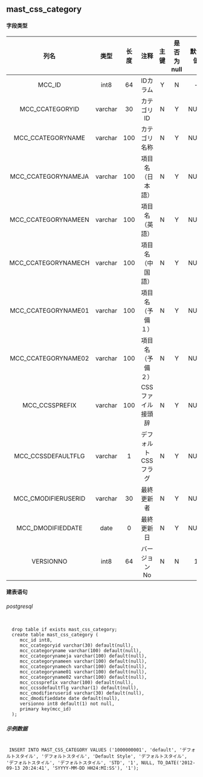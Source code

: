 ## mast_css_category

#### 字段类型

列名|类型|长度|注释|主键|是否为null|默认值
:---:|:---:|:---:|:---:|:---:|:---:|:---:
MCC_ID|int8|64|IDカラム|Y|N|-
MCC_CCATEGORYID|varchar|30|カテゴリID|N|Y|NULL
MCC_CCATEGORYNAME|varchar|100|カテゴリ名称|N|Y|NULL
MCC_CCATEGORYNAMEJA|varchar|100|項目名（日本語）|N|Y|NULL
MCC_CCATEGORYNAMEEN|varchar|100|項目名（英語）|N|Y|NULL
MCC_CCATEGORYNAMECH|varchar|100|項目名（中国語）|N|Y|NULL
MCC_CCATEGORYNAME01|varchar|100|項目名（予備１）|N|Y|NULL
MCC_CCATEGORYNAME02|varchar|100|項目名（予備２）|N|Y|NULL
MCC_CCSSPREFIX|varchar|100|CSSファイル接頭辞|N|Y|NULL
MCC_CCSSDEFAULTFLG|varchar|1|デフォルトCSSフラグ|N|Y|NULL
MCC_CMODIFIERUSERID|varchar|30|最終更新者|N|Y|NULL
MCC_DMODIFIEDDATE|date|0|最終更新日|N|Y|NULL
VERSIONNO|int8|64|バージョンNo|N|N|1

#### 建表语句
###### postgresql
```postgresql

  drop table if exists mast_css_category;
  create table mast_css_category (
     mcc_id int8,
     mcc_ccategoryid varchar(30) default(null),
     mcc_ccategoryname varchar(100) default(null),
     mcc_ccategorynameja varchar(100) default(null),
     mcc_ccategorynameen varchar(100) default(null),
     mcc_ccategorynamech varchar(100) default(null),
     mcc_ccategoryname01 varchar(100) default(null),
     mcc_ccategoryname02 varchar(100) default(null),
     mcc_ccssprefix varchar(100) default(null),
     mcc_ccssdefaultflg varchar(1) default(null),
     mcc_cmodifieruserid varchar(30) default(null),
     mcc_dmodifieddate date default(null),
     versionno int8 default(1) not null,
     primary key(mcc_id)
  );

```

##### 示例数据
```postgresql

 INSERT INTO MAST_CSS_CATEGORY VALUES ('1000000001', 'default', 'デフォルトスタイル', 'デフォルトスタイル', 'Default Style', 'デフォルトスタイル', 'デフォルトスタイル', 'デフォルトスタイル', 'STD', '1', NULL, TO_DATE('2012-09-13 20:24:41', 'SYYYY-MM-DD HH24:MI:SS'), '1');

```